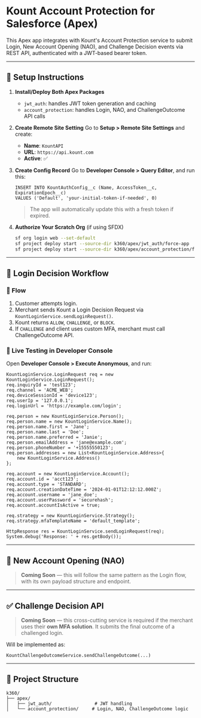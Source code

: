 # Kount Account Protection for Salesforce (Apex)

This Apex app integrates with Kount's Account Protection service to submit Login, New Account Opening (NAO), and Challenge Decision events via REST API, authenticated with a JWT-based bearer token.

---

## 🔧 Setup Instructions

1. **Install/Deploy Both Apex Packages**
   - `jwt_auth`: handles JWT token generation and caching
   - `account_protection`: handles Login, NAO, and ChallengeOutcome API calls

2. **Create Remote Site Setting**
   Go to **Setup > Remote Site Settings** and create:
   - **Name**: `KountAPI`
   - **URL**: `https://api.kount.com`
   - **Active**: ✅

3. **Create Config Record**
   Go to **Developer Console > Query Editor**, and run this:
   ```soql
   INSERT INTO KountAuthConfig__c (Name, AccessToken__c, ExpirationEpoch__c)
   VALUES ('Default', 'your-initial-token-if-needed', 0)
   ```
   > The app will automatically update this with a fresh token if expired.

4. **Authorize Your Scratch Org** (if using SFDX)
   ```bash
   sf org login web --set-default
   sf project deploy start --source-dir k360/apex/jwt_auth/force-app
   sf project deploy start --source-dir k360/apex/account_protection/force-app
   ```

---

## 🔐 Login Decision Workflow

### 🔁 Flow
1. Customer attempts login.
2. Merchant sends Kount a Login Decision Request via `KountLoginService.sendLoginRequest()`.
3. Kount returns `ALLOW`, `CHALLENGE`, or `BLOCK`.
4. If `CHALLENGE` and client uses custom MFA, merchant must call ChallengeOutcome API.

### 🧪 Live Testing in Developer Console
Open **Developer Console > Execute Anonymous**, and run:

```apex
KountLoginService.LoginRequest req = new KountLoginService.LoginRequest();
req.inquiryId = 'test123';
req.channel = 'ACME_WEB';
req.deviceSessionId = 'device123';
req.userIp = '127.0.0.1';
req.loginUrl = 'https://example.com/login';

req.person = new KountLoginService.Person();
req.person.name = new KountLoginService.Name();
req.person.name.first = 'Jane';
req.person.name.last = 'Doe';
req.person.name.preferred = 'Janie';
req.person.emailAddress = 'jane@example.com';
req.person.phoneNumber = '+15555550123';
req.person.addresses = new List<KountLoginService.Address>{
    new KountLoginService.Address()
};

req.account = new KountLoginService.Account();
req.account.id = 'acct123';
req.account.type = 'STANDARD';
req.account.creationDateTime = '2024-01-01T12:12:12.000Z';
req.account.username = 'jane_doe';
req.account.userPassword = 'securehash';
req.account.accountIsActive = true;

req.strategy = new KountLoginService.Strategy();
req.strategy.mfaTemplateName = 'default_template';

HttpResponse res = KountLoginService.sendLoginRequest(req);
System.debug('Response: ' + res.getBody());
```

---

## 👤 New Account Opening (NAO)
> **Coming Soon** — this will follow the same pattern as the Login flow, with its own payload structure and endpoint.

---

## ✅ Challenge Decision API
> **Coming Soon** — this cross-cutting service is required if the merchant uses their **own MFA solution**. It submits the final outcome of a challenged login.

Will be implemented as: 
```apex
KountChallengeOutcomeService.sendChallengeOutcome(...)
```

---

## 📂 Project Structure
```
k360/
├── apex/
│   ├── jwt_auth/                # JWT handling
│   └── account_protection/     # Login, NAO, ChallengeOutcome logic
```

